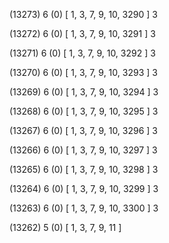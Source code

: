 (13273) 6 (0) [ 1, 3, 7, 9, 10, 3290 ] 3 


(13272) 6 (0) [ 1, 3, 7, 9, 10, 3291 ] 3 


(13271) 6 (0) [ 1, 3, 7, 9, 10, 3292 ] 3 


(13270) 6 (0) [ 1, 3, 7, 9, 10, 3293 ] 3 


(13269) 6 (0) [ 1, 3, 7, 9, 10, 3294 ] 3 


(13268) 6 (0) [ 1, 3, 7, 9, 10, 3295 ] 3 


(13267) 6 (0) [ 1, 3, 7, 9, 10, 3296 ] 3 


(13266) 6 (0) [ 1, 3, 7, 9, 10, 3297 ] 3 


(13265) 6 (0) [ 1, 3, 7, 9, 10, 3298 ] 3 


(13264) 6 (0) [ 1, 3, 7, 9, 10, 3299 ] 3 


(13263) 6 (0) [ 1, 3, 7, 9, 10, 3300 ] 3 


(13262) 5 (0) [ 1, 3, 7, 9, 11 ]  

